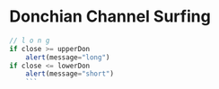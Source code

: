 # Donchian Channel Surfing

```javascript
// l o n g
if close >= upperDon
    alert(message="long")
if close <= lowerDon
    alert(message="short")
    ```
